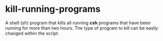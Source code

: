# kill-running-programs
A shell (sh) program that kills all running **csh** programs that have been running for more than two hours.
The type of program to kill can be easily changed within the script.
